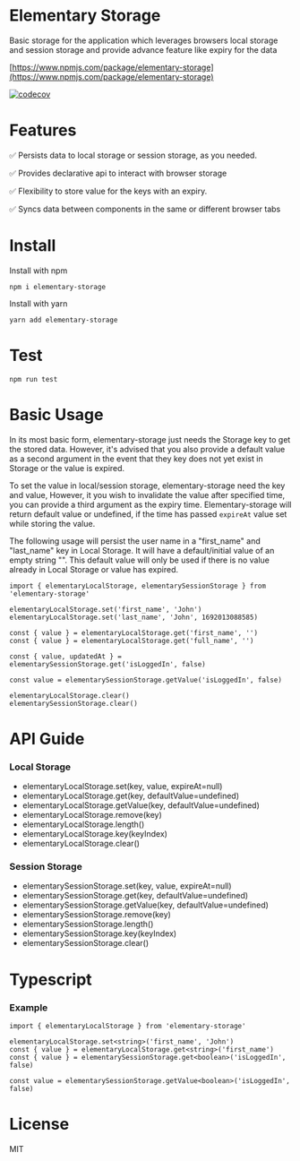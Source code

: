 # Elementary Storage

Basic storage for the application which leverages browsers local storage and session storage and provide advance feature like expiry for the data

[https://www.npmjs.com/package/elementary-storage](https://www.npmjs.com/package/elementary-storage)

[![codecov](https://codecov.io/gh/Santosh-Punase/elementary-storage/branch/main/graph/badge.svg?token=7002E8Q22Y)](https://codecov.io/gh/Santosh-Punase/elementary-storage)

# Features
✅ Persists data to local storage or session storage, as you needed.

✅ Provides declarative api to interact with browser storage

✅ Flexibility to store value for the keys with an expiry.

✅ Syncs data between components in the same or different browser tabs

  
# Install
Install with npm
```
npm i elementary-storage
```

Install with yarn
```
yarn add elementary-storage
```

# Test
```
npm run test
```

# Basic Usage
In its most basic form, elementary-storage just needs the Storage key to get the stored data. However, it's advised that you also provide a default value as a second argument in the event that they key does not yet exist in Storage or the value is expired.

To set the value in local/session storage, elementary-storage need the key and value, However, it you wish to invalidate the value after specified time, you can provide a third argument as the expiry time. Elementary-storage will return default value or undefined, if the time has passed `expireAt` value set while storing the value.

The following usage will persist the user name in a "first_name" and "last_name" key in Local Storage. It will have a default/initial value of an empty string "". This default value will only be used if there is no value already in Local Storage or value has expired.

```
import { elementaryLocalStorage, elementarySessionStorage } from 'elementary-storage'

elementaryLocalStorage.set('first_name', 'John')
elementaryLocalStorage.set('last_name', 'John', 1692013088585)

const { value } = elementaryLocalStorage.get('first_name', '')
const { value } = elementaryLocalStorage.get('full_name', '')

const { value, updatedAt } = elementarySessionStorage.get('isLoggedIn', false)

const value = elementarySessionStorage.getValue('isLoggedIn', false)

elementaryLocalStorage.clear()
elementarySessionStorage.clear()

```

# API Guide
### Local Storage
* elementaryLocalStorage.set(key, value, expireAt=null)
* elementaryLocalStorage.get(key, defaultValue=undefined)
* elementaryLocalStorage.getValue(key, defaultValue=undefined)
* elementaryLocalStorage.remove(key)
* elementaryLocalStorage.length()
* elementaryLocalStorage.key(keyIndex)
* elementaryLocalStorage.clear()

### Session Storage
* elementarySessionStorage.set(key, value, expireAt=null)
* elementarySessionStorage.get(key, defaultValue=undefined)
* elementarySessionStorage.getValue(key, defaultValue=undefined)
* elementarySessionStorage.remove(key)
* elementarySessionStorage.length()
* elementarySessionStorage.key(keyIndex)
* elementarySessionStorage.clear()


# Typescript

### Example
```
import { elementaryLocalStorage } from 'elementary-storage'

elementaryLocalStorage.set<string>('first_name', 'John')
const { value } = elementaryLocalStorage.get<string>('first_name')
const { value } = elementarySessionStorage.get<boolean>('isLoggedIn', false)

const value = elementarySessionStorage.getValue<boolean>('isLoggedIn', false)
```


# License
MIT
